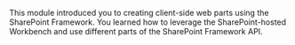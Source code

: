 This module introduced you to creating client-side web parts using the SharePoint Framework. You learned how to leverage the SharePoint-hosted Workbench and use different parts of the SharePoint Framework API.